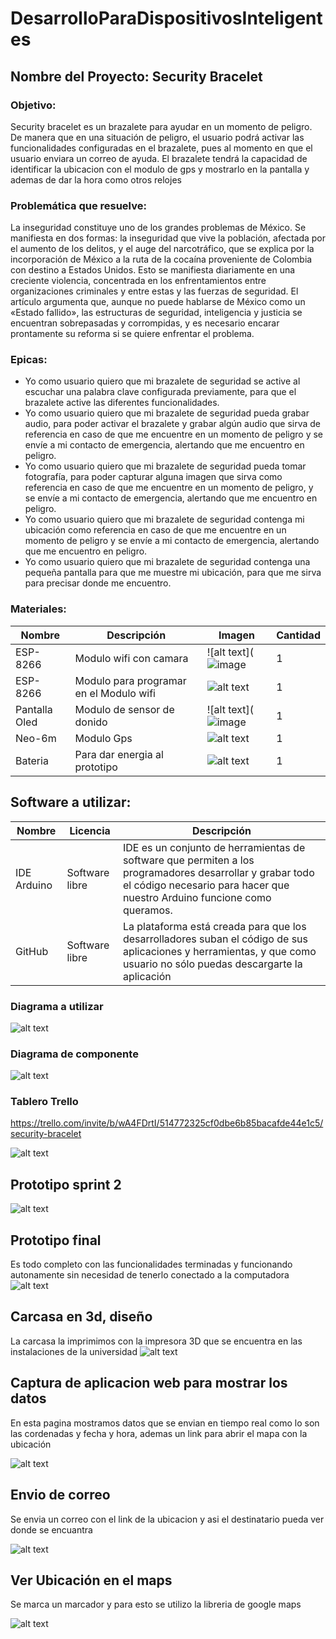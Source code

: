 # DesarrolloParaDispositivosInteligentes

## Nombre del Proyecto: Security Bracelet

### Objetivo:

Security bracelet es un brazalete para ayudar en un momento de peligro. De manera que en una situación de peligro, 
el usuario podrá activar las funcionalidades configuradas en el brazalete, pues
al momento en que el usuario enviara un correo de ayuda. El brazalete tendrá la capacidad de identificar la ubicacion 
con el modulo de gps y mostrarlo en la pantalla y ademas de dar la hora como otros relojes



### Problemática que resuelve:

La inseguridad constituye uno de los grandes problemas de México. Se manifiesta en dos formas: la inseguridad que vive
la población, afectada por el aumento de los delitos, y el auge del narcotráfico, que se explica por la incorporación 
de México a la ruta de la cocaína proveniente de Colombia con destino a Estados Unidos. Esto se manifiesta diariamente 
en una creciente violencia, concentrada en los enfrentamientos entre organizaciones criminales y entre estas y las 
fuerzas de seguridad. El artículo argumenta que, aunque no puede hablarse de México como un «Estado fallido», las 
estructuras de seguridad, inteligencia y justicia se encuentran sobrepasadas y corrompidas, y es necesario encarar
prontamente su reforma si se quiere enfrentar el problema.


### Epicas:


*	Yo como usuario quiero que mi brazalete de seguridad se active al escuchar una palabra clave configurada previamente, para que el brazalete active las diferentes funcionalidades.
*	Yo como usuario quiero que mi brazalete de seguridad pueda grabar audio, para poder activar el brazalete y grabar algún audio que sirva de referencia en caso de que me encuentre en un momento de peligro y se envíe a mi contacto de emergencia, alertando que me encuentro en peligro.
*	Yo como usuario quiero que mi brazalete de seguridad pueda tomar fotografía, para poder capturar alguna imagen que sirva como referencia en caso de que me encuentre en un momento de peligro, y se envíe a mi contacto de emergencia, alertando que me encuentro en peligro.
*	Yo como usuario quiero que mi brazalete de seguridad contenga mi ubicación como referencia en caso de que me encuentre en un momento de peligro y se envíe a mi contacto de emergencia, alertando que me encuentro en peligro.
*	Yo como usuario quiero que mi brazalete de seguridad contenga una pequeña pantalla para que me muestre mi ubicación, para que me sirva para precisar donde me encuentro.

### Materiales:
| Nombre     | Descripción | Imagen | Cantidad|
| ---------- | ------ | --------| ------ |
| ESP-8266    | Modulo wifi con camara | ![alt text](![image](https://media.naylampmechatronics.com/474-medium_default/nodemcu-v2-esp8266-wifi.jpg) | 1 |
| ESP-8266 | Modulo para programar en el Modulo wifi | ![alt text](https://media.naylampmechatronics.com/474-medium_default/nodemcu-v2-esp8266-wifi.jpg) |1 |
| Pantalla Oled     | Modulo de sensor de donido | ![alt text](![image](https://www.luisllamas.es/wp-content/uploads/2016/11/arduino-pantalla-oled-esquema.png) | 1 |
| Neo-6m     | Modulo Gps | ![alt text](https://encrypted-tbn2.gstatic.com/shopping?q=tbn:ANd9GcRfqi2PJ0tNBLSzyX_7u-lzNtm2CjN-2dTO5MmD2eGg3uD5kBU-AMJ5e6lcWyvewelaoiyw7vJl8Rsougr_ZvLb14qdcX2L) | 1|
|       Bateria     | Para dar energia al prototipo | ![alt text](https://www.steren.com.mx/media/catalog/product/cache/532829604b379f478db69368d14615cd/image/21920955a/power-bank-de-20-000-mah-con-turbo-charge-qc-y-power-delivery-con-2-salidas-usb-y-usb-c.jpg) | 1 |

## Software a utilizar:

| Nombre | Licencia | Descripción |
| -------|----------| ----------|
| IDE Arduino | Software libre | IDE es un conjunto de herramientas de software que permiten a los programadores desarrollar y grabar todo el código necesario para hacer que nuestro Arduino funcione como queramos. |
| GitHub | Software libre | La plataforma está creada para que los desarrolladores suban el código de sus aplicaciones y herramientas, y que como usuario no sólo puedas descargarte la aplicación |

### Diagrama a utilizar


![alt text](
https://github.com/RBBeny/SecuryBracelet/blob/main/diagrama.png?raw=true)

### Diagrama de componente

![alt text](https://github.com/RBBeny/SecuryBracelet/blob/main/diagramadibujado.jpeg?raw=true)


### Tablero Trello

https://trello.com/invite/b/wA4FDrtI/514772325cf0dbe6b85bacafde44e1c5/security-bracelet

![alt text](https://github.com/RBBeny/SecuryBracelet/blob/main/trello.jpg?raw=true)

## Prototipo sprint 2 
![alt text](https://github.com/RBBeny/SecuryBracelet/blob/main/sprint2.jpeg?raw=true)

## Prototipo final 

Es todo completo con las funcionalidades terminadas y funcionando autonamente sin necesidad de tenerlo conectado a la computadora
![alt text](https://github.com/RBBeny/SecuryBracelet/blob/main/sprint3.jpeg?raw=true)


## Carcasa en 3d, diseño

La carcasa la imprimimos con la impresora 3D que se encuentra en las instalaciones de la universidad 
![alt text](https://github.com/RBBeny/SecuryBracelet/blob/main/impresion3d.jpeg?raw=true)

## Captura de aplicacion web para mostrar los datos
En esta pagina mostramos datos que se envian en tiempo real como lo son las cordenadas y fecha y hora, ademas un link para abrir el mapa con la ubicación

![alt text](https://github.com/RBBeny/SecuryBracelet/blob/main/paginaweb.jpeg?raw=true)

## Envio de correo
Se envia un correo con el link de la ubicacion y asi el destinatario pueda ver donde se encuantra

![alt text](https://github.com/RBBeny/SecuryBracelet/blob/main/emails.jpeg?raw=true)

## Ver Ubicación en el maps

Se marca un marcador y para esto se utilizo la libreria de google maps

![alt text](https://github.com/RBBeny/SecuryBracelet/blob/main/mapsa.jpeg?raw=true)
